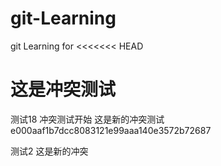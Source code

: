 # git-Learning
git Learning for
<<<<<<< HEAD

这是冲突测试
=======
测试18 冲突测试开始
这是新的冲突测试 e000aaf1b7dcc8083121e99aaa140e3572b72687

测试2
这是新的冲突
